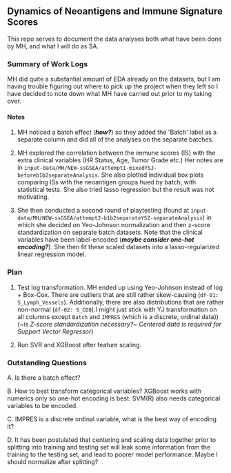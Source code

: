 ## Dynamics of Neoantigens and Immune Signature Scores

This repo serves to document the data analyses both what have been done by MH, and what I will do as SA. 

### Summary of Work Logs
MH did quite a substantial amount of EDA already on the datasets, but I am having trouble figuring out where to pick up the project when they left so I have decided to note down what MH have carried out prior to my taking over.

#### Notes
1. MH noticed a batch effect (***how?***) so they added the 'Batch' label as a separate column and did all of the analyses on the separate batches.

2. MH explored the correlation between the immune scores (IS) with the extra clinical variables (HR Status, Age, Tumor Grade etc.) Her notes are in `input-data/MH/NEW-ssGSEA/attempt1-mixedYSJ-beforeb1b2separateAnalysis`. She also plotted individual box plots comparing ISs with the neoantigen groups hued by batch, with statistical tests. She also tried lasso regression but the result was not motivating.

3. She then conducted a second round of playtesting (found at `input-data/MH/NEW-ssGSEA/attempt2-b1b2separateYSZ-separateAnalysis`) in which she decided on Yeo-Johnson normalization and then z-score standardization on separate batch datasets. Note that the clinical variables have been label-encoded (***maybe consider one-hot encoding?***). She then fit these scaled datasets into a lasso-regularized linear regression model.



### Plan

1. Test log transformation. MH ended up using Yeo-Johnson instead of log + Box-Cox. There are outliers that are still rather skew-causing (`df-01: S_Lymph_Vessels`). Additionally, there are also distributions that are rather non-normal (`df-02: S_CD8`).I might just stick with YJ transformation on all columns except `Batch` and `IMPRES` (which is a discrete, ordinal data)) (~*is Z-score standardization necessary?*~ *Centered data is required for Support Vector Regressor*)

2. Run SVR and XGBoost after feature scaling.

### Outstanding Questions

A. Is there a batch effect? 

B. How to best transform categorical variables? XGBoost works with numerics only so one-hot encoding is best. SVM(R) also needs categorical variables to be encoded. 

C. IMPRES is a discrete ordinal variable, what is the best way of encoding it?

D. It has been postulated that centering and scaling data together prior to splitting into training and testing set will leak some information from the training to the testing set, and lead to poorer model performance. Maybe I should normalize after splitting?


